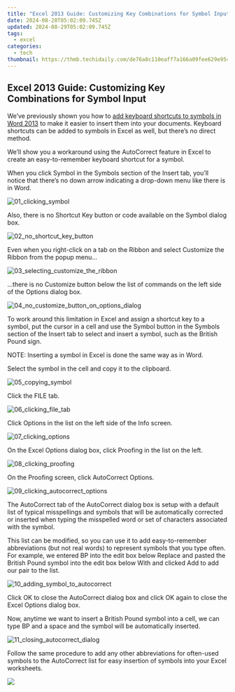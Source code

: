 ```yaml
---
title: "Excel 2013 Guide: Customizing Key Combinations for Symbol Input"
date: 2024-08-28T05:02:09.745Z
updated: 2024-08-29T05:02:09.745Z
tags:
  - excel
categories:
  - tech
thumbnail: https://thmb.techidaily.com/de76a8c110eaff7a166a09fee629e954d26d490c5f1eecc48133ce74b4cc31e3.jpg
---
```


## Excel 2013 Guide: Customizing Key Combinations for Symbol Input

We’ve previously shown you how to [add keyboard shortcuts to symbols in Word 2013](https://extra-support.techidaily.com/updated-new-era-of-racing-vr-bike-selection-guide/) to make it easier to insert them into your documents. Keyboard shortcuts can be added to symbols in Excel as well, but there’s no direct method.

 We’ll show you a workaround using the AutoCorrect feature in Excel to create an easy-to-remember keyboard shortcut for a symbol.

 When you click Symbol in the Symbols section of the Insert tab, you’ll notice that there’s no down arrow indicating a drop-down menu like there is in Word.

![01_clicking_symbol](https://static1.howtogeekimages.com/wordpress/wp-content/uploads/2013/05/01_clicking_symbol.png) 

 Also, there is no Shortcut Key button or code available on the Symbol dialog box.

![02_no_shortcut_key_button](https://static1.howtogeekimages.com/wordpress/wp-content/uploads/2013/05/02_no_shortcut_key_button.png) 

 Even when you right-click on a tab on the Ribbon and select Customize the Ribbon from the popup menu...

![03_selecting_customize_the_ribbon](https://static1.howtogeekimages.com/wordpress/wp-content/uploads/2013/05/03_selecting_customize_the_ribbon.png) 

 ...there is no Customize button below the list of commands on the left side of the Options dialog box.

![04_no_customize_button_on_options_dialog](https://static1.howtogeekimages.com/wordpress/wp-content/uploads/2013/05/04_no_customize_button_on_options_dialog.png) 

 To work around this limitation in Excel and assign a shortcut key to a symbol, put the cursor in a cell and use the Symbol button in the Symbols section of the Insert tab to select and insert a symbol, such as the British Pound sign.

 NOTE: Inserting a symbol in Excel is done the same way as in Word.

 Select the symbol in the cell and copy it to the clipboard.

![05_copying_symbol](https://static1.howtogeekimages.com/wordpress/wp-content/uploads/2013/05/05_copying_symbol.png) 

 Click the FILE tab.

![06_clicking_file_tab](https://static1.howtogeekimages.com/wordpress/wp-content/uploads/2013/05/06_clicking_file_tab.png) 

 Click Options in the list on the left side of the Info screen.

![07_clicking_options](https://static1.howtogeekimages.com/wordpress/wp-content/uploads/2013/05/07_clicking_options.png) 

 On the Excel Options dialog box, click Proofing in the list on the left.

![08_clicking_proofing](https://static1.howtogeekimages.com/wordpress/wp-content/uploads/2013/05/08_clicking_proofing.png) 

 On the Proofing screen, click AutoCorrect Options.

![09_clicking_autocorrect_options](https://static1.howtogeekimages.com/wordpress/wp-content/uploads/2013/05/09_clicking_autocorrect_options.png) 

 The AutoCorrect tab of the AutoCorrect dialog box is setup with a default list of typical misspellings and symbols that will be automatically corrected or inserted when typing the misspelled word or set of characters associated with the symbol.

 This list can be modified, so you can use it to add easy-to-remember abbreviations (but not real words) to represent symbols that you type often. For example, we entered BP into the edit box below Replace and pasted the British Pound symbol into the edit box below With and clicked Add to add our pair to the list.

![10_adding_symbol_to_autocorrect](https://static1.howtogeekimages.com/wordpress/wp-content/uploads/2013/05/10_adding_symbol_to_autocorrect.png) 

 Click OK to close the AutoCorrect dialog box and click OK again to close the Excel Options dialog box.

 Now, anytime we want to insert a British Pound symbol into a cell, we can type BP and a space and the symbol will be automatically inserted.

![11_closing_autocorrect_dialog](https://static1.howtogeekimages.com/wordpress/wp-content/uploads/2013/05/11_closing_autocorrect_dialog.png) 

 Follow the same procedure to add any other abbreviations for often-used symbols to the AutoCorrect list for easy insertion of symbols into your Excel worksheets.

<ins class="adsbygoogle"
     style="display:block"
     data-ad-format="autorelaxed"
     data-ad-client="ca-pub-7571918770474297"
     data-ad-slot="1223367746"></ins>



<ins class="adsbygoogle"
     style="display:block"
     data-ad-client="ca-pub-7571918770474297"
     data-ad-slot="8358498916"
     data-ad-format="auto"
     data-full-width-responsive="true"></ins>



<!-- affiliate ads begin -->
<a href="https://shop.incomedia.eu/order/checkout.php?PRODS=39655089&QTY=1&AFFILIATE=108875&CART=1"><img src="https://incomedia.eu/files/images/affiliates/wa/01_WA_728x90.jpg" border="0"></a>
<!-- affiliate ads end -->